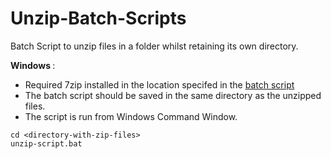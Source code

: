 # Unzip-Batch-Scripts

Batch Script to unzip files in a folder whilst retaining its own directory.

<b> Windows </b>:
- Required 7zip installed in the location specifed in the [batch script](!unzip-batch-script/unzip-script.bat)
- The batch script should be saved in the same directory as the unzipped files.
- The script is run from Windows Command Window.

```
cd <directory-with-zip-files>
unzip-script.bat
```